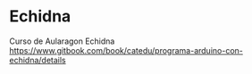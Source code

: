 # Echidna
Curso de Aularagon Echidna
https://www.gitbook.com/book/catedu/programa-arduino-con-echidna/details
